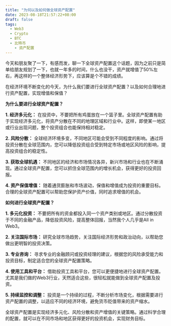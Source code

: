 ```yaml
---
title: "为何以及如何做全球资产配置"
date: 2023-08-18T21:57:22+08:00
draft: false
tags:
  - Web3
  - Crypto
  - BTC
  - 比特币
    - 资产配置
---
```


今天和朋友聚了一下，有感而发，聊一下全球资产配置这个话题，因为之前只是简单给朋友规划了一下，也就一年多的时间，什么也没干，资产就增值了50%左右，再这样的一个整体经济形势下，应该算是个不错的成绩。

在经济环境不断变化的今天，为什么我们要进行全球资产配置？以及如何合理地进行资产配置，实现增值和保值？

**为什么要进行全球资产配置？**

**1. 经济多元化：**
在投资中，不要把所有鸡蛋放在一个篮子里。全球资产配置有助于实现经济多元化，将资产分散在不同的地理区域和行业中。这样，即使某一地区或行业出现问题，整个投资组合也能保持相对稳定。

**2. 风险分散：**
全球经济环境多变，不同地区可能会受到不同程度的影响。通过将投资分散在全球范围内，您可以降低投资组合受到特定市场或地区风险的影响，提高投资组合的稳定性。

**3. 获取全球机遇：**
不同地区的经济和市场情况各异，新兴市场和行业也在不断涌现。通过全球资产配置，您可以抓住全球范围内的增长机会，获得更好的投资回报。

**4. 资产保值增值：**
随着通货膨胀和市场波动，保值和增值成为投资的重要目标。合理的全球资产配置可以帮助您保护资产价值，同时追求增值的机会。

**如何进行全球资产配置？**

**1. 多元化投资：**
不要把所有的资金都投入同一个资产类别或地区。通过分散投资于不同的金融产品，降低投资风险，提高整体回报，当然我个人几乎是All in Web3。

**2. 关注国际市场：**
研究全球市场趋势，关注国际经济形势和政治动向，以帮助您做出更明智的投资决策。

**3. 专业咨询：**
寻求专业的金融顾问或投资经理的建议，根据您的风险承受能力和投资目标，制定适合您的全球资产配置策略。

**4. 使用工具和平台：**
借助投资工具和平台，您可以更便捷地进行全球资产配置。尤其是我们做的Web3行业，天然适合这些，很轻松就能做到全球资产配置及投资。

**5. 持续监控和调整：**
投资是一个持续的过程，不断分析市场变化，根据需要进行资产配置的调整，以适应不同的经济环境，避免货币贬值带来的资产缩水。

全球资产配置是实现经济多元化、风险分散和资产增值的关键策略。通过科学合理的配置，就可以在不同市场和地区获得更好的投资机会，实现财务目标。

